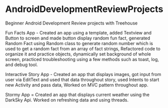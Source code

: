 # AndroidDevelopmentReviewProjects
Beginner Android Development Review projects with Treehouse

Fun Facts App - Created an app using a template, added Textview and Button to screen and made button display random fun fact, generated Random Fact using Random class to generate random number which is used to get a random fact from an array of fact strings, Refactored code to organize it and practice objects, dynamically set background of whole screen, practiced troubleshooting using a few methods such as toast, log, and debug tool.

Interactive Story App - Created an app that displays images, got input from user via EditText and used that data throughout story, used Intents to start new Activity and pass data, Worked on MVC pattern throughout app.

Stormy App = Created an app that displays current weather using the DarkSky Api. Worked on refreshing data and using threads. 



